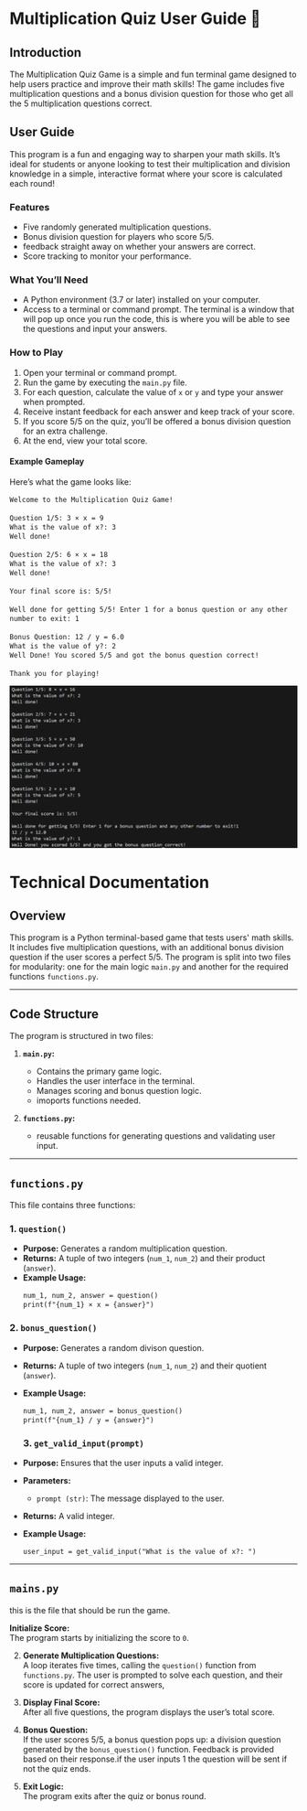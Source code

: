 # Multiplication Quiz User Guide 🌟

## Introduction

The Multiplication Quiz Game is a simple and fun terminal game designed to help users practice and improve their math skills! The game includes five multiplication questions and a bonus division question for those who get all the 5 multiplication questions correct.

## User Guide

This program is a fun and engaging way to sharpen your math skills. It’s ideal for students or anyone looking to test their multiplication and division knowledge in a simple, interactive format where your score is calculated each round!

### Features
- Five randomly generated multiplication questions.
- Bonus division question for players who score 5/5.
- feedback straight away on whether your answers are correct.
- Score tracking to monitor your performance.

### What You’ll Need
- A Python environment (3.7 or later) installed on your computer.
- Access to a terminal or command prompt. The terminal is a window that will pop up once you run the code, this is where you will be able to see the questions and input your answers.

### How to Play
1. Open your terminal or command prompt.
2. Run the game by executing the `main.py` file.
3. For each question, calculate the value of `x` or `y` and type your answer when prompted.
4. Receive instant feedback for each answer and keep track of your score.
5. If you score 5/5 on the quiz, you’ll be offered a bonus division question for an extra challenge.
6. At the end, view your total score.

#### Example Gameplay

Here’s what the game looks like:

```plaintext
Welcome to the Multiplication Quiz Game!

Question 1/5: 3 × x = 9
What is the value of x?: 3
Well done!

Question 2/5: 6 × x = 18
What is the value of x?: 3
Well done!

Your final score is: 5/5!

Well done for getting 5/5! Enter 1 for a bonus question or any other number to exit: 1

Bonus Question: 12 / y = 6.0
What is the value of y?: 2
Well Done! You scored 5/5 and got the bonus question correct!

Thank you for playing!
```

![Gameplay](game.PNG)




# Technical Documentation 

## Overview

This program is a Python terminal-based game that tests users' math skills. It includes five multiplication questions, with an additional bonus division question if the user scores a perfect 5/5. The program is split into two files for modularity: one for the main logic `main.py` and another for the required functions `functions.py`.

---

## Code Structure

The program is structured in two files:

1. **`main.py`:**
   - Contains the primary game logic.
   - Handles the user interface in the terminal.
   - Manages scoring and bonus question logic.
   - imoports functions needed.

2. **`functions.py`:**
   - reusable functions for generating questions and validating user input.

---

## `functions.py`

This file contains three functions:

### **1. `question()`**
- **Purpose:** Generates a random multiplication question.
- **Returns:** A tuple of two integers (`num_1`, `num_2`) and their product (`answer`).
- **Example Usage:**
  ```
  num_1, num_2, answer = question()
  print(f"{num_1} × x = {answer}")
  ```
### **2. `bonus_question()`**
- **Purpose:** Generates a random divison question.
- **Returns:** A tuple of two integers (`num_1`, `num_2`) and their quotient (`answer`).
- **Example Usage:**
  ```
  num_1, num_2, answer = bonus_question()
  print(f"{num_1} / y = {answer}")
  ```
  
  ### **3. `get_valid_input(prompt)`**
- **Purpose:** Ensures that the user inputs a valid integer.
- **Parameters:**
  - `prompt (str)`: The message displayed to the user.
- **Returns:** A valid integer.
- **Example Usage:**
  ```
  user_input = get_valid_input("What is the value of x?: ")
  ```

  
---
  ## `mains.py`

this is the file that should be run the game.

 **Initialize Score:**  
   The program starts by initializing the score to `0`.

2. **Generate Multiplication Questions:**  
   A loop iterates five times, calling the `question()` function from `functions.py`. The user is prompted to solve each question, and their score is updated for correct answers, 

3. **Display Final Score:**  
   After all five questions, the program displays the user’s total score.

4. **Bonus Question:**  
   If the user scores 5/5, a bonus question pops up: a division question generated by the `bonus_question()` function. Feedback is provided based on their response.if the user inputs 1 the question will be sent if not the quiz ends.

5. **Exit Logic:**  
   The program exits after the quiz or bonus round.







